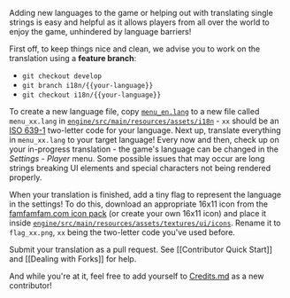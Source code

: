 Adding new languages to the game or helping out with translating single strings is easy and helpful as it allows players from all over the world to enjoy the game, unhindered by language barriers!

First off, to keep things nice and clean, we advise you to work on the translation using a **feature branch**:

- `git checkout develop`
- `git branch i18n/{{your-language}}`
- `git checkout i18n/{{your-language}}`

To create a new language file, copy [`menu_en.lang`](https://github.com/MovingBlocks/Terasology/blob/develop/engine/src/main/resources/assets/i18n/menu_en.lang) to a new file called `menu_xx.lang` in [`engine/src/main/resources/assets/i18n`](https://github.com/MovingBlocks/Terasology/blob/develop/engine/src/main/resources/assets/i18n/) - `xx` should be an [ISO 639-1](http://en.wikipedia.org/wiki/ISO_639-1) two-letter code for your language.
Next up, translate everything in `menu_xx.lang` to your target language!
Every now and then, check up on your in-progress translation - the game's language can be changed in the _Settings - Player_ menu.
Some possible issues that may occur are long strings breaking UI elements and special characters not being rendered properly.

When your translation is finished, add a tiny flag to represent the language in the settings!
To do this, download an appropriate 16x11 icon from the [famfamfam.com icon pack](http://www.famfamfam.com/lab/icons/flags/) (or create your own 16x11 icon) and place it inside [`engine/src/main/resources/assets/textures/ui/icons`](https://github.com/MovingBlocks/Terasology/tree/develop/engine/src/main/resources/assets/textures/ui/icons).
Rename it to `flag_xx.png`, `xx` being the two-letter code you've used before.

Submit your translation as a pull request.
See [[Contributor Quick Start]] and [[Dealing with Forks]] for help.

And while you're at it, feel free to add yourself to [Credits.md](https://github.com/MovingBlocks/Terasology/blob/develop/docs/Credits.md) as a new contributor!
